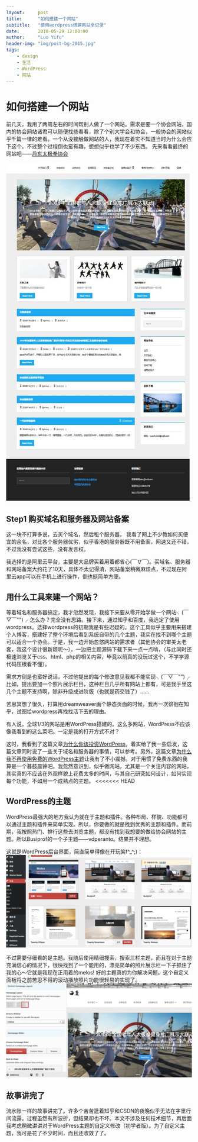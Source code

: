 ```yaml
---
layout:     post
title:      "如何搭建一个网站"
subtitle:   "使用wordpress搭建网站全记录"
date:       2018-05-29 12:00:00
author:     "Luo Yifu"
header-img: "img/post-bg-2015.jpg"
tags:
    - design
    - 生活
    - WordPress
    - 网站
---
```

# 如何搭建一个网站
前几天，我用了两周左右的时间帮别人做了一个网站。需求是要一个协会网站，国内的协会网站诸君可以随便找些看看，除了个别大学会和协会，一般协会的网站似乎千篇一律的难看。一个从没接触做网站的人，我现在着实不知道当时为什么会应下这个。不过整个过程倒也蛮有趣，想想似乎也学了不少东西。
先来看看最终的网站吧——[丹东太极拳协会](www.yalu-river-taiji.com)

![网站首页](/img/in-post/wangzhan.JPG)


## Step1 购买域名和服务器及网站备案
这一块不打算多说，去买个域名，然后租个服务器。
我看了网上不少教如何买便宜的余名，对比各个服务器优劣，似乎香港的服务器既不用备案，网速又还不错，不过我没有尝试这些，没有发言权。

我选择的是阿里云平台，主要是大品牌买着用着都省心(￣∇￣)。买域名、服务器和网站备案大约花了10天，具体不太记得清，网站备案稍微麻烦点，不过现在阿里云app可以在手机上进行操作，倒也挺简单方便。

## 用什么工具来建一个网站？
等着域名和服务器搞定，我才忽然发现，我接下来要从零开始学做一个网站╮(￣▽￣"")╭
怎么办？完全没有思路。接下来，通过知乎和百度，我选定了使用wordpress。选择wordpress的初期我是有些迟疑的。这个工具似乎主要用来搭建个人博客，搭建好了整个环境后看到系统自带的几个主题，我实在找不到哪个主题可以适合一个协会。于是，我一边开始忽悠网站的需求者（其他协会的审美太老套，我这个设计很新颖呢～），一边把主题源码下载下来一点一点啃，（与此同时还极速浏览关于css、html、php的相关内容，毕竟以前真的没玩过这个，不学学源代码压根看不懂）。

需求方倒是也蛮好说话，不过他提出的每个修改意见我都不能实现╮(￣▽￣"")╭
比如，提出要加一个照片展示栏目，这种栏目几乎所有网站上都有，可是我手里这几个主题不支持啊，除非升级成进阶版（也就是药交钱了）……

苦思冥想了很久，打算用dreamweaver画个静态页面的时候，我再一次徘徊在知乎，试图给wordpress再找找活下去的理由。

有人说，全球1/3的网站是用WordPress搭建的。这么多网站，WordPress不应该像我看到的这么菜吧。一定是我的打开方式不对？

这时，我看到了这篇文章[为什么你该投资WordPress](https://www.wpshushu.com/p/1183/)，着实给了我一些启发，这篇文章同时说了一些关于域名和服务器的事情，可以参考。另外，这篇文章[为什么我不再使用免费的WordPress主题](https://www.wpshushu.com/p/204/)让我有了不小震撼，对于用惯了免费东西的我算是一个暮鼓晨钟吧。我忽然意识到，似乎做网站，尤其是一个关注内容的网站，其实真的不应该在外观样貌上花费太多的时间，与其自己研究如何设计，如何实现每个功能，不如用一个成熟点的主题。
<<<<<<< HEAD

## WordPress的主题
WordPress最强大的地方我认为就在于主题和插件。各种布局、样貌、功能都可以通过主题和插件来简单实现。所以，你要做的就是找到优秀的主题和插件。而前期，我按照热门、排行这些去浏览主题，都没有找到我想要的做给协会网站的主题。所以Busiprof的一个子主题——vdperanto。结果并不理想。

这就是WordPress后台界面，简直简单得像在开玩笑f^_^;)：
![img](/img/in-post/20180529_10.png)

不过需要仔细看的是主题。我随后使用精细搜索，搜索三栏主题，而且在对于主题充满信心的情况下，很快找到了一个能用的，漂亮简单的照片展示栏一下子抓住了我的心～它就是我现在正用着的melos!
好的主题真的为你解决问题。这个自定义面板将之前苦思不得的滚动播放照片功能很轻易的实现了。
![主题自定义页面](/img/in-post/20180529_11.png)

## 故事讲完了

流水账一样的故事讲完了。许多个苦苦逛着知乎和CSDN的夜晚似乎无法在字里行间流露。过程虽然有所波折，但结果却也不坏。本文不涉及任何技术细节，再后面我考虑稍微讲讲对于WordPress主题的自定义修改（初学者版）。为了自定义主题，我可是花了不少时间，而且还收效了了。

